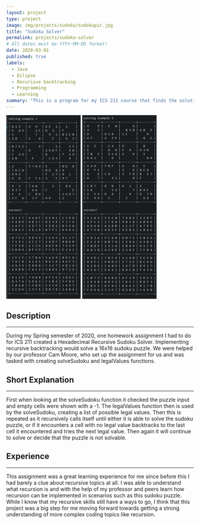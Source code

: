 ```yaml
---
layout: project
type: project
image: img/projects/sudoku/sudokupic.jpg
title: "Sudoku Solver"
permalink: projects/sudoku-solver
# All dates must be YYYY-MM-DD format!
date: 2020-03-01
published: true
labels:
  - Java
  - Eclipse
  - Recurisve backtracking
  - Programming
  - Learning
summary: "This is a program for my ICS 211 course that finds the solution to a Hexadecimal Sudoku problem."
---
```


<div class="ui medium rounded images">
  <img width="200px" src="../img/projects/sudoku/sudokupic1.jpg">
  <img width="200px" src="../img/projects/sudoku/sudokupic2.jpg">
</div>

## Description

---

During my Spring semester of 2020, one homework assignment I had to do for ICS 211 created a Hexadecimal Recursive Sudoku Solver. Implementing recursive backtracking would solve a 16x16 sudoku puzzle. We were helped by our professor Cam Moore, who set up the assignment for us and was tasked with creating solveSudoku and legalValues functions.

## Short Explanation

---

First when looking at the solveSudoku function it checked the puzzle input and empty cells were shown with a -1. The legalValues function then is used by the solveSudoku, creating a list of possible legal values. Then this is repeated as it recursively calls itself until either it is able to solve the sudoku puzzle, or if it encounters a cell with no legal value backtracks to the last cell it encountered and tries the next legal value. Then again it will continue to solve or decide that the puzzle is not solvable.

## Experience

---

This assignment was a great learning experience for me since before this I had barely a clue about recursive topics at all. I was able to understand what recursion is and with the help of my professor and peers learn how recursion can be implemented in scenarios such as this sudoku puzzle. While I know that my recursive skills still have a ways to go, I think that this project was a big step for me moving forward towards getting a strong understanding of more complex coding topics like recursion.

